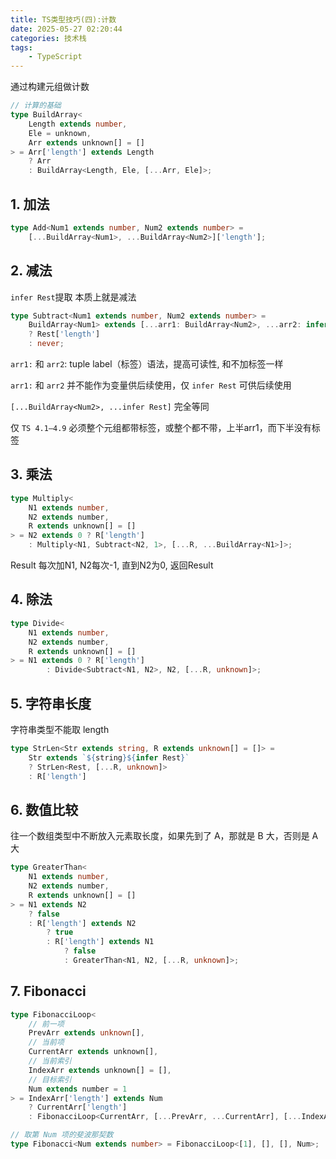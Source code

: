```yaml
---
title: TS类型技巧(四):计数
date: 2025-05-27 02:20:44
categories: 技术栈
tags: 
    - TypeScript
---
```


通过构建元组做计数

```ts
// 计算的基础
type BuildArray<
    Length extends number,
    Ele = unknown,
    Arr extends unknown[] = []
> = Arr['length'] extends Length
    ? Arr
    : BuildArray<Length, Ele, [...Arr, Ele]>;
```

## 1. 加法

```ts
type Add<Num1 extends number, Num2 extends number> =
    [...BuildArray<Num1>, ...BuildArray<Num2>]['length'];
```

## 2. 减法

`infer Rest`提取 本质上就是减法

```ts
type Subtract<Num1 extends number, Num2 extends number> =
    BuildArray<Num1> extends [...arr1: BuildArray<Num2>, ...arr2: infer Rest]
    ? Rest['length']
    : never;
```

`arr1:` 和 `arr2`: tuple label（标签）语法，提高可读性, 和不加标签一样

`arr1:` 和 `arr2` 并不能作为变量供后续使用，仅 `infer Rest` 可供后续使用

`[...BuildArray<Num2>, ...infer Rest]` 完全等同

仅 `TS 4.1–4.9` 必须整个元组都带标签，或整个都不带，上半arr1，而下半没有标签

## 3. 乘法

```ts
type Multiply<
    N1 extends number,
    N2 extends number,
    R extends unknown[] = []
> = N2 extends 0 ? R['length']
    : Multiply<N1, Subtract<N2, 1>, [...R, ...BuildArray<N1>]>;
```

Result 每次加N1, N2每次-1, 直到N2为0, 返回Result

## 4. 除法

```ts
type Divide<
    N1 extends number,
    N2 extends number,
    R extends unknown[] = []
> = N1 extends 0 ? R['length']
        : Divide<Subtract<N1, N2>, N2, [...R, unknown]>;
```

## 5. 字符串长度

字符串类型不能取 length

```ts
type StrLen<Str extends string, R extends unknown[] = []> =
    Str extends `${string}${infer Rest}`
    ? StrLen<Rest, [...R, unknown]>
    : R['length']
```

## 6. 数值比较

往一个数组类型中不断放入元素取长度，如果先到了 A，那就是 B 大，否则是 A 大

```ts
type GreaterThan<
    N1 extends number,
    N2 extends number,
    R extends unknown[] = []
> = N1 extends N2 
    ? false
    : R['length'] extends N2
        ? true
        : R['length'] extends N1
            ? false
            : GreaterThan<N1, N2, [...R, unknown]>;
```

## 7. Fibonacci

```ts
type FibonacciLoop<
    // 前一项
    PrevArr extends unknown[],
    // 当前项
    CurrentArr extends unknown[],
    // 当前索引
    IndexArr extends unknown[] = [],
    // 目标索引
    Num extends number = 1
> = IndexArr['length'] extends Num
    ? CurrentArr['length']
    : FibonacciLoop<CurrentArr, [...PrevArr, ...CurrentArr], [...IndexArr, unknown], Num>

// 取第 Num 项的斐波那契数
type Fibonacci<Num extends number> = FibonacciLoop<[1], [], [], Num>;

```
